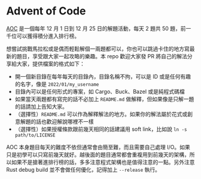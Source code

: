 # Advent of Code

[AOC](https://adventofcode.com) 是一個每年 12 月 1 日到 12 月 25 日的解題活動，每天 2 題共 50 題，前一千位可以獲得積分進入排行榜。

想嘗試挑戰馬拉松或是偶而輕鬆解個一兩題都可以，你也可以跳過卡住的地方寫最新的題目，享受跟大家一起攻略的樂趣。本 repo 歡迎大家發 PR 將自己的解法分享給大家，提供檔案的格式如下：

- 開一個新目錄在每年每天的目錄內，目錄名稱不拘，可以是 ID 或是任何有趣的名字，像是 `2022/01/my_username`
- 目錄內可以是任何形式的專案，如 Cargo、Buck、Bazel 或是純程式碼檔
- 如果當天兩題都有寫完的話不必加上 `README.md` 做解釋，但如果像是只解一題的話請加上告知大家。
- （選擇性）`README.md` 可以作為解釋解法的地方。如果你的解法屬於花式或創意解題的話也歡迎解說哪裡不一樣
- （選擇性）如果授權條款跟前幾天相同的話建議用 soft link，比如說 `ln -s path/to/LICENSE`

AOC 本身題目每天的難度不依但通常會由簡至難，而且需要自己處理 I/O。如果只是初學可以只寫前幾天就好。越後面的題目通常都會重複用到前幾天的架構，所以如果不是搶著進排行榜的話，多多注意程式架構也是值得注意的一點。另外注意 Rust debug build 並不會做任何優化，記得加上 `--release` 執行。


